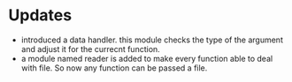 # Updates

- introduced a data handler. this module checks the type of the argument and adjust it for the currecnt function.
- a module named reader is added to make every function able to deal with file. So now any function can be passed a file.
